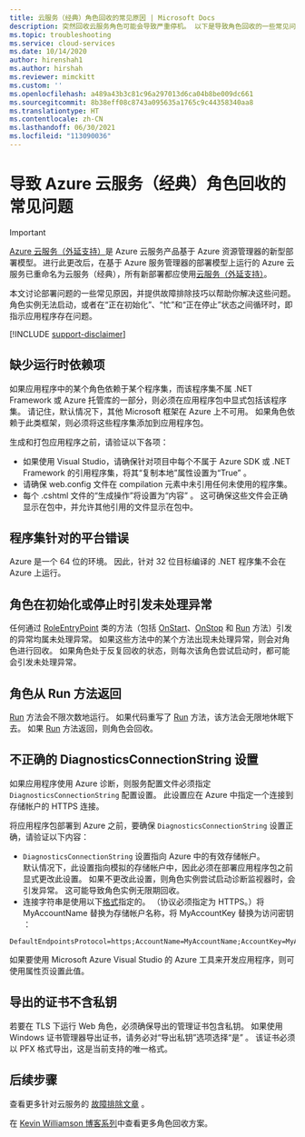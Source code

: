 ```yaml
---
title: 云服务（经典）角色回收的常见原因 | Microsoft Docs
description: 突然回收云服务角色可能会导致严重停机。 以下是导致角色回收的一些常见问题，解决这些问题将有助于减少停机。
ms.topic: troubleshooting
ms.service: cloud-services
ms.date: 10/14/2020
author: hirenshah1
ms.author: hirshah
ms.reviewer: mimckitt
ms.custom: ''
ms.openlocfilehash: a489a43b3c81c96a297013d6ca04b8be009dc661
ms.sourcegitcommit: 8b38eff08c8743a095635a1765c9c44358340aa8
ms.translationtype: HT
ms.contentlocale: zh-CN
ms.lasthandoff: 06/30/2021
ms.locfileid: "113090036"
---
```

# <a name="common-issues-that-cause-azure-cloud-service-classic-roles-to-recycle"></a>导致 Azure 云服务（经典）角色回收的常见问题

> [!IMPORTANT]
> [Azure 云服务（外延支持）](../cloud-services-extended-support/overview.md)是 Azure 云服务产品基于 Azure 资源管理器的新型部署模型。 进行此更改后，在基于 Azure 服务管理器的部署模型上运行的 Azure 云服务已重命名为云服务（经典），所有新部署都应使用[云服务（外延支持）](../cloud-services-extended-support/overview.md)。

本文讨论部署问题的一些常见原因，并提供故障排除技巧以帮助你解决这些问题。 角色实例无法启动，或者在“正在初始化”、“忙”和“正在停止”状态之间循环时，即指示应用程序存在问题。

[!INCLUDE [support-disclaimer](../../includes/support-disclaimer.md)]

## <a name="missing-runtime-dependencies"></a>缺少运行时依赖项
如果应用程序中的某个角色依赖于某个程序集，而该程序集不属 .NET Framework 或 Azure 托管库的一部分，则必须在应用程序包中显式包括该程序集。 请记住，默认情况下，其他 Microsoft 框架在 Azure 上不可用。 如果角色依赖于此类框架，则必须将这些程序集添加到应用程序包。

生成和打包应用程序之前，请验证以下各项：

* 如果使用 Visual Studio，请确保针对项目中每个不属于 Azure SDK 或 .NET Framework 的引用程序集，将其“复制本地”属性设置为“True”   。
* 请确保 web.config 文件在 compilation 元素中未引用任何未使用的程序集。
* 每个 .cshtml 文件的“生成操作”将设置为“内容”   。 这可确保这些文件会正确显示在包中，并允许其他引用的文件显示在包中。

## <a name="assembly-targets-wrong-platform"></a>程序集针对的平台错误
Azure 是一个 64 位的环境。 因此，针对 32 位目标编译的 .NET 程序集不会在 Azure 上运行。

## <a name="role-throws-unhandled-exceptions-while-initializing-or-stopping"></a>角色在初始化或停止时引发未处理异常
任何通过 [RoleEntryPoint] 类的方法（包括 [OnStart]、[OnStop] 和 [Run] 方法）引发的异常均属未处理异常。 如果这些方法中的某个方法出现未处理异常，则会对角色进行回收。 如果角色处于反复回收的状态，则每次该角色尝试启动时，都可能会引发未处理异常。

## <a name="role-returns-from-run-method"></a>角色从 Run 方法返回
[Run] 方法会不限次数地运行。 如果代码重写了 [Run] 方法，该方法会无限地休眠下去。 如果 [Run] 方法返回，则角色会回收。

## <a name="incorrect-diagnosticsconnectionstring-setting"></a>不正确的 DiagnosticsConnectionString 设置
如果应用程序使用 Azure 诊断，则服务配置文件必须指定 `DiagnosticsConnectionString` 配置设置。 此设置应在 Azure 中指定一个连接到存储帐户的 HTTPS 连接。

将应用程序包部署到 Azure 之前，要确保 `DiagnosticsConnectionString` 设置正确，请验证以下内容：  

* `DiagnosticsConnectionString` 设置指向 Azure 中的有效存储帐户。  
  默认情况下，此设置指向模拟的存储帐户中，因此必须在部署应用程序包之前显式更改此设置。 如果不更改此设置，则角色实例尝试启动诊断监视器时，会引发异常。 这可能导致角色实例无限期回收。
* 连接字符串是使用以下[格式](../storage/common/storage-configure-connection-string.md)指定的。 （协议必须指定为 HTTPS。）将 MyAccountName 替换为存储帐户名称，将 MyAccountKey 替换为访问密钥   ：    

```console
DefaultEndpointsProtocol=https;AccountName=MyAccountName;AccountKey=MyAccountKey
```

  如果要使用 Microsoft Azure Visual Studio 的 Azure 工具来开发应用程序，则可使用属性页设置此值。

## <a name="exported-certificate-does-not-include-private-key"></a>导出的证书不含私钥
若要在 TLS 下运行 Web 角色，必须确保导出的管理证书包含私钥。 如果使用 Windows 证书管理器导出证书，请务必对“导出私钥”选项选择“是”    。 该证书必须以 PFX 格式导出，这是当前支持的唯一格式。

## <a name="next-steps"></a>后续步骤
查看更多针对云服务的 [故障排除文章](../index.yml?product=cloud-services&tag=top-support-issue) 。

在 [Kevin Williamson 博客系列](/archive/blogs/kwill/windows-azure-paas-compute-diagnostics-data)中查看更多角色回收方案。

[RoleEntryPoint]: /previous-versions/azure/reference/ee758619(v=azure.100)
[OnStart]: /previous-versions/azure/reference/ee772851(v=azure.100)
[OnStop]: /previous-versions/azure/reference/ee772844(v=azure.100)
[Run]: /previous-versions/azure/reference/ee772746(v=azure.100)
